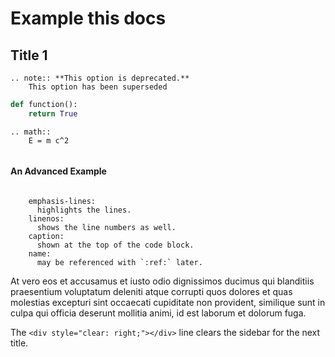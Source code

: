Example this docs
=======================

Title 1
------------

```eval_rst
.. note:: **This option is deprecated.**
    This option has been superseded
```

```python
def function():
    return True
```

```eval_rst
.. math::
    E = m c^2
```



``` important:: Its a note! in markdown!
```

#### An Advanced Example


``` sidebar:: Line numbers and highlights

    emphasis-lines:
      highlights the lines.
    linenos:
      shows the line numbers as well.
    caption:
      shown at the top of the code block.
    name:
      may be referenced with `:ref:` later.
```

At vero eos et accusamus et iusto odio dignissimos ducimus qui blanditiis praesentium voluptatum deleniti atque corrupti quos dolores et quas molestias excepturi sint occaecati cupiditate non provident, similique sunt in culpa qui officia deserunt mollitia animi, id est laborum et dolorum fuga.

The `<div style="clear: right;"></div>` line clears the sidebar for the next title.

<div style="clear: right;"></div>

